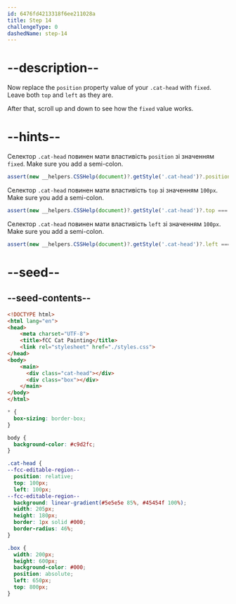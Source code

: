 ```yaml
---
id: 6476fd4213318f6ee211028a
title: Step 14
challengeType: 0
dashedName: step-14
---
```


# --description--

Now replace the `position` property value of your `.cat-head` with `fixed`. Leave both `top` and `left` as they are.

After that, scroll up and down to see how the `fixed` value works.

# --hints--

Селектор `.cat-head` повинен мати властивість `position` зі значенням `fixed`. Make sure you add a semi-colon.

```js
assert(new __helpers.CSSHelp(document)?.getStyle('.cat-head')?.position === 'fixed')
```

Селектор `.cat-head` повинен мати властивість `top` зі значенням `100px`. Make sure you add a semi-colon.

```js
assert(new __helpers.CSSHelp(document)?.getStyle('.cat-head')?.top === '100px')
```

Селектор `.cat-head` повинен мати властивість `left` зі значенням `100px`. Make sure you add a semi-colon.

```js
assert(new __helpers.CSSHelp(document)?.getStyle('.cat-head')?.left === '100px')
```

# --seed--

## --seed-contents--

```html
<!DOCTYPE html>
<html lang="en">
<head>
    <meta charset="UTF-8">
    <title>fCC Cat Painting</title>
    <link rel="stylesheet" href="./styles.css">
</head>
<body>
    <main>
      <div class="cat-head"></div>
      <div class="box"></div>
    </main>
</body>
</html>
```

```css
* {
  box-sizing: border-box;
}

body {
  background-color: #c9d2fc;
}

.cat-head {
--fcc-editable-region--
  position: relative;
  top: 100px;
  left: 100px;
--fcc-editable-region--
  background: linear-gradient(#5e5e5e 85%, #45454f 100%);
  width: 205px;
  height: 180px;
  border: 1px solid #000;
  border-radius: 46%;
}

.box {
  width: 200px;
  height: 600px;
  background-color: #000;
  position: absolute;
  left: 650px;
  top: 800px;
}
```
